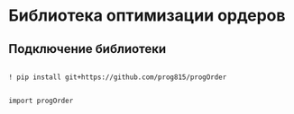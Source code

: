# Библиотека оптимизации ордеров

## Подключение библиотеки

<code>
! pip install git+https://github.com/prog815/progOrder

import progOrder
</code>

